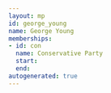 ```yaml
---
layout: mp
id: george_young
name: George Young
memberships:
- id: con
  name: Conservative Party
  start: 
  end: 
autogenerated: true
---
```

